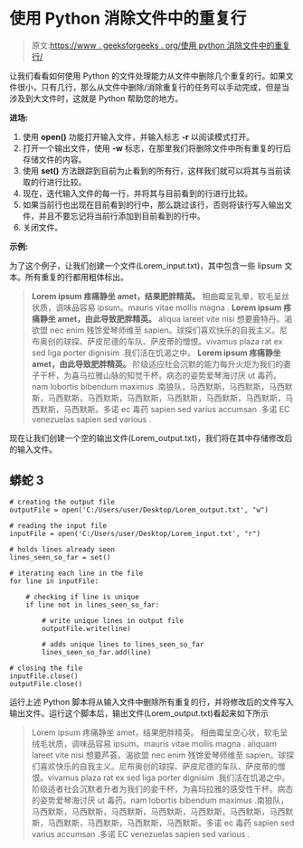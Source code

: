 # 使用 Python 消除文件中的重复行

> 原文:[https://www . geeksforgeeks . org/使用 python 消除文件中的重复行/](https://www.geeksforgeeks.org/eliminating-repeated-lines-from-a-file-using-python/)

让我们看看如何使用 Python 的文件处理能力从文件中删除几个重复的行。如果文件很小，只有几行，那么从文件中删除/消除重复行的任务可以手动完成，但是当涉及到大文件时，这就是 Python 帮助您的地方。

**进场:**

1.  使用 **open()** 功能打开输入文件，并输入标志 **-r** 以阅读模式打开。
2.  打开一个输出文件，使用 **-w** 标志，在那里我们将删除文件中所有重复的行后存储文件的内容。
3.  使用 **set()** 方法跟踪到目前为止看到的所有行，这样我们就可以将其与当前读取的行进行比较。
4.  现在，迭代输入文件的每一行，并将其与目前看到的行进行比较。
5.  如果当前行也出现在目前看到的行中，那么跳过该行，否则将该行写入输出文件，并且不要忘记将当前行添加到目前看到的行中。
6.  关闭文件。

**示例:**

为了这个例子，让我们创建一个文件(Lorem_input.txt)，其中包含一些 lipsum 文本。所有重复的行都用粗体标出。

> **Lorem ipsum 疼痛静坐 amet，结果肥胖精英。**
> 相曲霉呈乳晕，软毛呈丝状质，调味品容易 ipsum。mauris vitae mollis magna .
> **Lorem ipsum 疼痛静坐 amet，由此导致肥胖精英。**
> aliqua lareet vite nisi 想要鹿特丹。渴欲盟 nec enim 残馀爱琴师维至 sapien。球探们喜欢快乐的自我主义。尼布奥创的球探、萨皮尼德的车队、萨皮蒂的憎恨。vivamus plaza rat ex sed liga porter dignisim .我们活在饥渴之中。
> **Lorem ipsum 疼痛静坐 amet，由此导致肥胖精英。**
> 阶级适应社会沉默的能力每升火炬为我们的妻子干杯，为喜马拉雅山脉的知觉干杯。病态的姿势爱琴海讨厌 ut 毒药。nam lobortis bibendum maximus .南狼队，马西默斯，马西默斯，马西默斯，马西默斯，马西默斯，马西默斯，马西默斯，马西默斯，马西默斯，马西默斯，马西默斯。多诺 ec 毒药 sapien sed varius accumsan .多诺 EC venezuelas sapien sed various .

现在让我们创建一个空的输出文件(Lorem_output.txt)，我们将在其中存储修改后的输入文件。

## 蟒蛇 3

```
# creating the output file
outputFile = open('C:/Users/user/Desktop/Lorem_output.txt', "w")

# reading the input file
inputFile = open('C:/Users/user/Desktop/Lorem_input.txt', "r")

# holds lines already seen
lines_seen_so_far = set()

# iterating each line in the file
for line in inputFile:

    # checking if line is unique
    if line not in lines_seen_so_far:

        # write unique lines in output file
        outputFile.write(line)

        # adds unique lines to lines_seen_so_far
        lines_seen_so_far.add(line)        

# closing the file
inputFile.close()
outputFile.close()
```

运行上述 Python 脚本将从输入文件中删除所有重复的行，并将修改后的文件写入输出文件。运行这个脚本后，输出文件(Lorem_output.txt)看起来如下所示

> Lorem ipsum 疼痛静坐 amet，结果肥胖精英。
> 相曲霉呈空心状，软毛呈绒毛状质，调味品容易 ipsum。mauris vitae mollis magna .
> aliquam lareet vite nisi 想要芦荟。渴欲盟 nec enim 残馀爱琴师维至 sapien。球探们喜欢快乐的自我主义。尼布奥创的球探、萨皮尼德的车队、萨皮蒂的憎恨。vivamus plaza rat ex sed liga porter dignisim .我们活在饥渴之中。
> 阶级适者社会沉默者升者为我们的妾干杯，为喜玛拉雅的感受性干杯。病态的姿势爱琴海讨厌 ut 毒药。nam lobortis bibendum maximus .南狼队，马西默斯，马西默斯，马西默斯，马西默斯，马西默斯，马西默斯，马西默斯，马西默斯，马西默斯，马西默斯，马西默斯。多诺 ec 毒药 sapien sed varius accumsan .多诺 EC venezuelas sapien sed various .